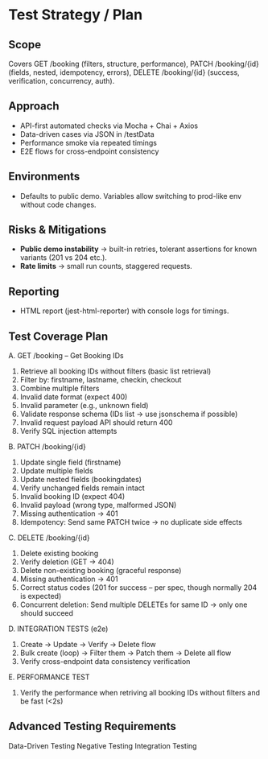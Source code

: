 # Test Strategy / Plan

## Scope
Covers GET /booking (filters, structure, performance), PATCH /booking/{id} (fields, nested, idempotency, errors), DELETE /booking/{id} (success, verification, concurrency, auth).

## Approach
- API-first automated checks via Mocha + Chai + Axios
- Data-driven cases via JSON in /testData
- Performance smoke via repeated timings
- E2E flows for cross-endpoint consistency

## Environments
- Defaults to public demo. Variables allow switching to prod-like env without code changes.

## Risks & Mitigations
- **Public demo instability** → built-in retries, tolerant assertions for known variants (201 vs 204 etc.).
- **Rate limits** → small run counts, staggered requests.

## Reporting
- HTML report (jest-html-reporter) with console logs for timings.

 ## Test Coverage Plan
A. GET /booking – Get Booking IDs

1. Retrieve all booking IDs without filters (basic list retrieval)
2. Filter by: firstname, lastname, checkin, checkout
3. Combine multiple filters
4. Invalid date format (expect 400)
5. Invalid parameter (e.g., unknown field)
6. Validate response schema (IDs list → use jsonschema if possible)
7. Invalid request payload API should return 400
8. Verify SQL injection attempts

B. PATCH /booking/{id}

1. Update single field (firstname)
2. Update multiple fields
3. Update nested fields (bookingdates)
4. Verify unchanged fields remain intact
5. Invalid booking ID (expect 404)
6. Invalid payload (wrong type, malformed JSON)
7. Missing authentication → 401
8. Idempotency: Send same PATCH twice → no duplicate side effects

C. DELETE /booking/{id}

1. Delete existing booking
2. Verify deletion (GET → 404)
3.  Delete non-existing booking (graceful response)
4. Missing authentication → 401
5. Correct status codes (201 for success – per spec, though normally 204 is expected)
6. Concurrent deletion: Send multiple DELETEs for same ID → only one should succeed

D. INTEGRATION TESTS (e2e)

1. Create → Update → Verify → Delete flow
2. Bulk create (loop) → Filter them → Patch them → Delete all flow
3. Verify cross-endpoint data consistency verification

E. PERFORMANCE TEST

1. Verify the performance when retriving all booking IDs without filters and be fast (<2s)

## Advanced Testing Requirements

Data-Driven Testing
Negative Testing
Integration Testing


